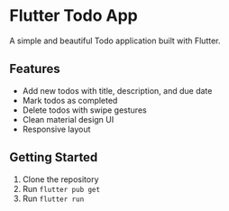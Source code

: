 # Flutter Todo App

A simple and beautiful Todo application built with Flutter.

## Features
- Add new todos with title, description, and due date
- Mark todos as completed
- Delete todos with swipe gestures
- Clean material design UI
- Responsive layout

## Getting Started
1. Clone the repository
2. Run `flutter pub get`
3. Run `flutter run`